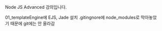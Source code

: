 Node JS Advanced 강의입니다.

01_templateEngine에 EJS, Jade 설치
.gitingnore에 node_modules로 막아놓았기 때문에 git에는 안 올라감